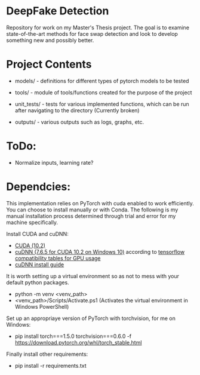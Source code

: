 # DeepFake Detection

Repository for work on my Master's Thesis project. The goal is to examine state-of-the-art methods for face swap detection and look to develop something new and possibly better.

# Project Contents

* models/ - definitions for different types of pytorch models to be tested

* tools/ - module of tools/functions created for the purpose of the project

* unit_tests/ - tests for various implemented functions, which can be run after navigating to the directory (Currently broken)

* outputs/ - various outputs such as logs, graphs, etc.

# ToDo:

* Normalize inputs, learning rate?

# Dependcies:

This implementation relies on PyTorch with cuda enabled to work efficiently. You can choose to install manually or with Conda. The following is my manual installation process determined through trial and error for my machine specifically.

Install CUDA and cuDNN:
* [CUDA (10.2)](https://developer.nvidia.com/cuda-toolkit-archive)
* [cuDNN (7.6.5 for CUDA 10.2 on Windows 10)](https://developer.nvidia.com/rdp/cudnn-download) according to [tensorflow compatibility tables for GPU usage](https://www.tensorflow.org/install/source)
* [cuDNN install guide](https://docs.nvidia.com/deeplearning/sdk/cudnn-install/index.html)

It is worth setting up a virtual environment so as not to mess with your default python packages.
* python -m venv <venv_path>
* <venv_path>/Scripts/Activate.ps1 (Activates the virtual environment in Windows PowerShell)

Set up an appropriaye version of PyTorch with torchvision, for me on Windows:
* pip install torch===1.5.0 torchvision===0.6.0 -f https://download.pytorch.org/whl/torch_stable.html

Finally install other requirements:
* pip install -r requirements.txt